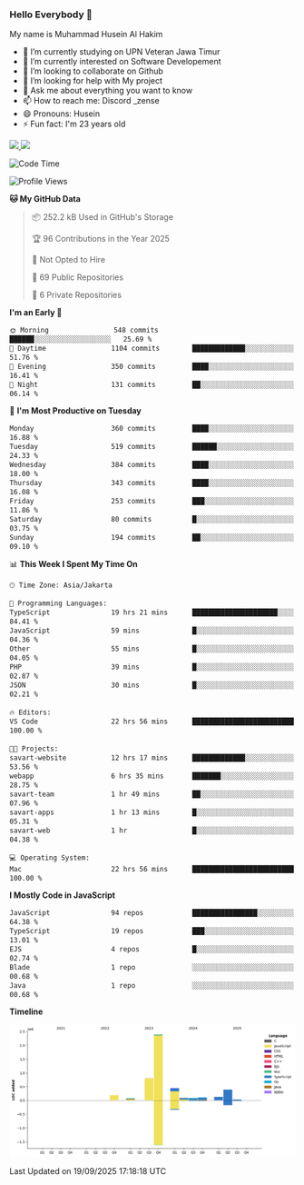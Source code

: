 ### Hello Everybody 👋

My name is Muhammad Husein Al Hakim

- 🔭 I’m currently studying on UPN Veteran Jawa Timur
- 🌱 I’m currently interested on Software Developement
- 👯 I’m looking to collaborate on Github
- 🤔 I’m looking for help with My project
- 💬 Ask me about everything you want to know
- 📫 How to reach me: Discord _zense
- 😄 Pronouns: Husein
- ⚡ Fun fact: I'm 23 years old

<p align="left">
<a href="https://github.com/huseinhq">
  <img height="180em" src="https://github-readme-stats-eight-theta.vercel.app/api?username=huseinhq&show_icons=true&theme=algolia&include_all_commits=true&count_private=true"/>
  <img height="180em" src="https://github-readme-stats-eight-theta.vercel.app/api/top-langs/?username=huseinhq&layout=compact&langs_count=8&theme=algolia"/>
</a>
</p>

<!--START_SECTION:waka-->
![Code Time](http://img.shields.io/badge/Code%20Time-2%2C678%20hrs%2032%20mins-blue)

![Profile Views](http://img.shields.io/badge/Profile%20Views-0-blue)

**🐱 My GitHub Data** 

> 📦 252.2 kB Used in GitHub's Storage 
 > 
> 🏆 96 Contributions in the Year 2025
 > 
> 🚫 Not Opted to Hire
 > 
> 📜 69 Public Repositories 
 > 
> 🔑 6 Private Repositories 
 > 
**I'm an Early 🐤** 

```text
🌞 Morning                548 commits         ██████░░░░░░░░░░░░░░░░░░░   25.69 % 
🌆 Daytime                1104 commits        █████████████░░░░░░░░░░░░   51.76 % 
🌃 Evening                350 commits         ████░░░░░░░░░░░░░░░░░░░░░   16.41 % 
🌙 Night                  131 commits         ██░░░░░░░░░░░░░░░░░░░░░░░   06.14 % 
```
📅 **I'm Most Productive on Tuesday** 

```text
Monday                   360 commits         ████░░░░░░░░░░░░░░░░░░░░░   16.88 % 
Tuesday                  519 commits         ██████░░░░░░░░░░░░░░░░░░░   24.33 % 
Wednesday                384 commits         ████░░░░░░░░░░░░░░░░░░░░░   18.00 % 
Thursday                 343 commits         ████░░░░░░░░░░░░░░░░░░░░░   16.08 % 
Friday                   253 commits         ███░░░░░░░░░░░░░░░░░░░░░░   11.86 % 
Saturday                 80 commits          █░░░░░░░░░░░░░░░░░░░░░░░░   03.75 % 
Sunday                   194 commits         ██░░░░░░░░░░░░░░░░░░░░░░░   09.10 % 
```


📊 **This Week I Spent My Time On** 

```text
🕑︎ Time Zone: Asia/Jakarta

💬 Programming Languages: 
TypeScript               19 hrs 21 mins      █████████████████████░░░░   84.41 % 
JavaScript               59 mins             █░░░░░░░░░░░░░░░░░░░░░░░░   04.36 % 
Other                    55 mins             █░░░░░░░░░░░░░░░░░░░░░░░░   04.05 % 
PHP                      39 mins             █░░░░░░░░░░░░░░░░░░░░░░░░   02.87 % 
JSON                     30 mins             █░░░░░░░░░░░░░░░░░░░░░░░░   02.21 % 

🔥 Editors: 
VS Code                  22 hrs 56 mins      █████████████████████████   100.00 % 

🐱‍💻 Projects: 
savart-website           12 hrs 17 mins      █████████████░░░░░░░░░░░░   53.56 % 
webapp                   6 hrs 35 mins       ███████░░░░░░░░░░░░░░░░░░   28.75 % 
savart-team              1 hr 49 mins        ██░░░░░░░░░░░░░░░░░░░░░░░   07.96 % 
savart-apps              1 hr 13 mins        █░░░░░░░░░░░░░░░░░░░░░░░░   05.31 % 
savart-web               1 hr                █░░░░░░░░░░░░░░░░░░░░░░░░   04.38 % 

💻 Operating System: 
Mac                      22 hrs 56 mins      █████████████████████████   100.00 % 
```

**I Mostly Code in JavaScript** 

```text
JavaScript               94 repos            ████████████████░░░░░░░░░   64.38 % 
TypeScript               19 repos            ███░░░░░░░░░░░░░░░░░░░░░░   13.01 % 
EJS                      4 repos             █░░░░░░░░░░░░░░░░░░░░░░░░   02.74 % 
Blade                    1 repo              ░░░░░░░░░░░░░░░░░░░░░░░░░   00.68 % 
Java                     1 repo              ░░░░░░░░░░░░░░░░░░░░░░░░░   00.68 % 
```



**Timeline**

![Lines of Code chart](https://raw.githubusercontent.com/HuseinHQ/HuseinHQ/main/assets/bar_graph.png)


 Last Updated on 19/09/2025 17:18:18 UTC
<!--END_SECTION:waka-->
